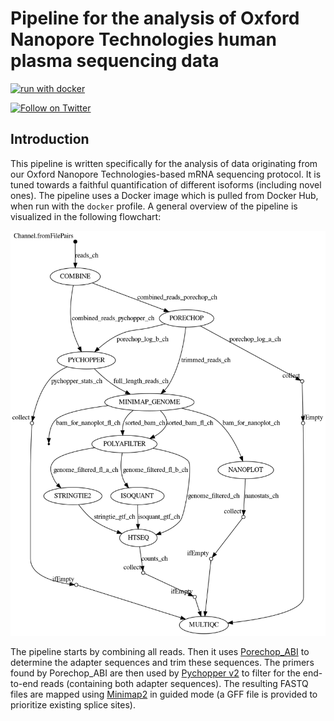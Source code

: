 # Pipeline for the analysis of Oxford Nanopore Technologies human plasma sequencing data

[![run with docker](https://img.shields.io/badge/run%20with-docker-0db7ed?labelColor=000000&logo=docker)](https://www.docker.com/)

[![Follow on Twitter](http://img.shields.io/badge/twitter-%40JVerwilt-1DA1F2?labelColor=000000&logo=twitter)](https://twitter.com/JVerwilt)

## Introduction
This pipeline is written specifically for the analysis of data originating from our Oxford Nanopore Technologies-based mRNA sequencing protocol. It is tuned towards a faithful quantification of different isoforms (including novel ones). The pipeline uses a Docker image which is pulled from Docker Hub, when run with the ```docker``` profile. A general overview of the pipeline is visualized in the following flowchart: 

![flowchart](https://github.com/OncoRNALab/plasmaONT/blob/main/flowchart.png/?)

The pipeline starts by combining all reads. Then it uses [Porechop_ABI](https://github.com/bonsai-team/Porechop_ABI) to determine the adapter sequences and trim these sequences. The primers found by Porechop_ABI are then used by [Pychopper v2](https://github.com/epi2me-labs/pychopper) to filter for the end-to-end reads (containing both adapter sequences). The resulting FASTQ files are mapped using [Minimap2](https://github.com/lh3/minimap2) in guided mode (a GFF file is provided to prioritize existing splice sites). 

